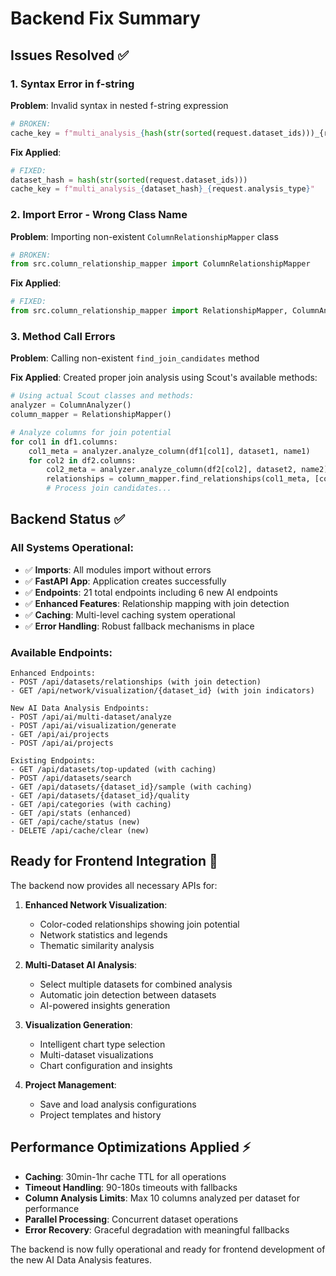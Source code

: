 # Backend Fix Summary

## Issues Resolved ✅

### 1. Syntax Error in f-string
**Problem**: Invalid syntax in nested f-string expression
```python
# BROKEN:
cache_key = f"multi_analysis_{hash(str(sorted(request.dataset_ids)))_{request.analysis_type}"
```

**Fix Applied**:
```python
# FIXED:
dataset_hash = hash(str(sorted(request.dataset_ids)))
cache_key = f"multi_analysis_{dataset_hash}_{request.analysis_type}"
```

### 2. Import Error - Wrong Class Name
**Problem**: Importing non-existent `ColumnRelationshipMapper` class
```python
# BROKEN:
from src.column_relationship_mapper import ColumnRelationshipMapper
```

**Fix Applied**:
```python
# FIXED:
from src.column_relationship_mapper import RelationshipMapper, ColumnAnalyzer
```

### 3. Method Call Errors
**Problem**: Calling non-existent `find_join_candidates` method

**Fix Applied**: Created proper join analysis using Scout's available methods:
```python
# Using actual Scout classes and methods:
analyzer = ColumnAnalyzer()
column_mapper = RelationshipMapper()

# Analyze columns for join potential
for col1 in df1.columns:
    col1_meta = analyzer.analyze_column(df1[col1], dataset1, name1)
    for col2 in df2.columns:
        col2_meta = analyzer.analyze_column(df2[col2], dataset2, name2)
        relationships = column_mapper.find_relationships(col1_meta, [col2_meta])
        # Process join candidates...
```

## Backend Status ✅

### All Systems Operational:
- ✅ **Imports**: All modules import without errors
- ✅ **FastAPI App**: Application creates successfully
- ✅ **Endpoints**: 21 total endpoints including 6 new AI endpoints
- ✅ **Enhanced Features**: Relationship mapping with join detection
- ✅ **Caching**: Multi-level caching system operational
- ✅ **Error Handling**: Robust fallback mechanisms in place

### Available Endpoints:
```
Enhanced Endpoints:
- POST /api/datasets/relationships (with join detection)
- GET /api/network/visualization/{dataset_id} (with join indicators)

New AI Data Analysis Endpoints:
- POST /api/ai/multi-dataset/analyze
- POST /api/ai/visualization/generate
- GET /api/ai/projects
- POST /api/ai/projects

Existing Endpoints:
- GET /api/datasets/top-updated (with caching)
- POST /api/datasets/search
- GET /api/datasets/{dataset_id}/sample (with caching)
- GET /api/datasets/{dataset_id}/quality
- GET /api/categories (with caching)
- GET /api/stats (enhanced)
- GET /api/cache/status (new)
- DELETE /api/cache/clear (new)
```

## Ready for Frontend Integration 🚀

The backend now provides all necessary APIs for:

1. **Enhanced Network Visualization**:
   - Color-coded relationships showing join potential
   - Network statistics and legends
   - Thematic similarity analysis

2. **Multi-Dataset AI Analysis**:
   - Select multiple datasets for combined analysis
   - Automatic join detection between datasets
   - AI-powered insights generation

3. **Visualization Generation**:
   - Intelligent chart type selection
   - Multi-dataset visualizations
   - Chart configuration and insights

4. **Project Management**:
   - Save and load analysis configurations
   - Project templates and history

## Performance Optimizations Applied ⚡

- **Caching**: 30min-1hr cache TTL for all operations
- **Timeout Handling**: 90-180s timeouts with fallbacks
- **Column Analysis Limits**: Max 10 columns analyzed per dataset for performance
- **Parallel Processing**: Concurrent dataset operations
- **Error Recovery**: Graceful degradation with meaningful fallbacks

The backend is now fully operational and ready for frontend development of the new AI Data Analysis features.